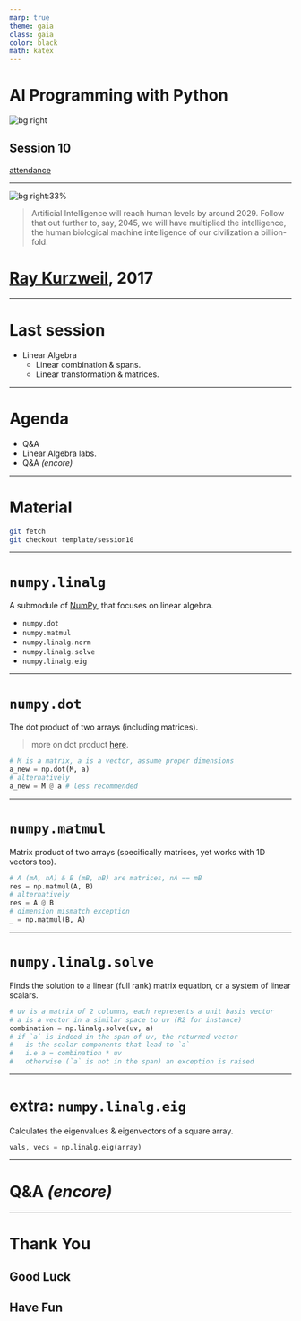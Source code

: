```yaml
---
marp: true
theme: gaia
class: gaia
color: black
math: katex
---
```


<!--
_class:
  - gaia
  - lead
-->

# AI Programming with Python

![bg right](https://www.udacity.com/www-proxy/contentful/assets/2y9b3o528xhq/2dmDLmWvCncVHcQ6lz9u5v/9ebc8c914fcf0e8b546bce78133b2a4a/OpenGraph_Udacity_Logo_Update__1_.png)

## Session 10

[attendance](../README.md)

---

<!--
_class:
  - gaia
  - lead
-->

<!-- # TODO insert quote -->
![bg right:33%](https://upload.wikimedia.org/wikipedia/commons/f/f4/Raymond_Kurzweil_Fantastic_Voyage.jpg)

> Artificial Intelligence will reach human levels by around 2029.
> Follow that out further to, say, 2045,
> we will have multiplied the intelligence,
> the human biological machine intelligence of our civilization a billion-fold.

# [Ray Kurzweil](https://www.kurzweilai.net/), 2017

---

# Last session

- Linear Algebra
  - Linear combination & spans.
  - Linear transformation & matrices.

---

# Agenda

- Q&A
- Linear Algebra labs.
- Q&A _(encore)_

---

# Material

```sh
git fetch
git checkout template/session10
```

---

# `numpy.linalg`

A submodule of [NumPy](https://numpy.org), that focuses on linear algebra.

- `numpy.dot`
- `numpy.matmul`
- `numpy.linalg.norm`
- `numpy.linalg.solve`
- `numpy.linalg.eig`

---

# `numpy.dot`

The dot product of two arrays (including matrices).

> more on dot product [here](https://www.youtube.com/watch?v=LyGKycYT2v0).

```py
# M is a matrix, a is a vector, assume proper dimensions
a_new = np.dot(M, a)
# alternatively
a_new = M @ a # less recommended
```

---

# `numpy.matmul`

Matrix product of two arrays (specifically matrices, yet works with 1D vectors too).

```py
# A (mA, nA) & B (mB, nB) are matrices, nA == mB
res = np.matmul(A, B)
# alternatively 
res = A @ B
# dimension mismatch exception
_ = np.matmul(B, A)
```

---

# `numpy.linalg.solve`

Finds the solution to a linear (full rank) matrix equation, or a system of linear scalars.

```py
# uv is a matrix of 2 columns, each represents a unit basis vector
# a is a vector in a similar space to uv (R2 for instance)
combination = np.linalg.solve(uv, a)
# if `a` is indeed in the span of uv, the returned vector
#   is the scalar components that lead to `a`
#   i.e a = combination * uv
#   otherwise (`a` is not in the span) an exception is raised
```

---

# extra: `numpy.linalg.eig`

Calculates the eigenvalues & eigenvectors of a square array.

```py
vals, vecs = np.linalg.eig(array)
```

---

<!--
_class:
  - gaia
  - lead
-->

# Q&A _(encore)_ <!-- fit -->

---

<!--
_class:
  - gaia
  - lead
 -->

# Thank You

## Good Luck

## Have Fun
